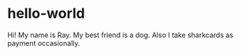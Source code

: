 # hello-world
Hi! My name is Ray.
My best friend is a dog. Also I take sharkcards as payment occasionally.
